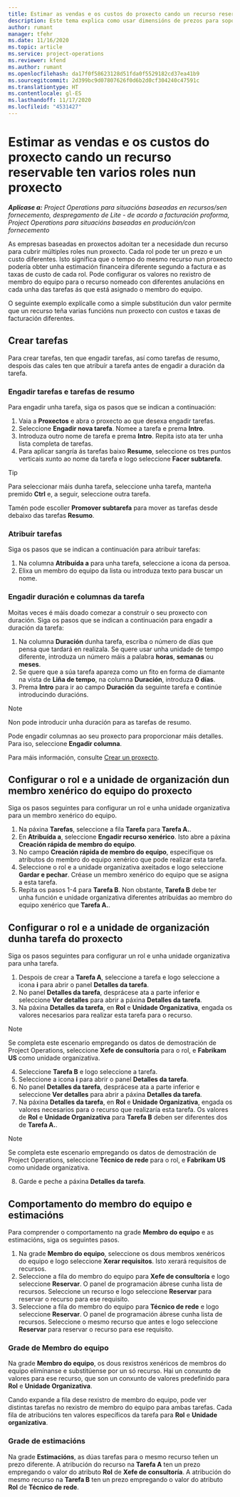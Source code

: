 ```yaml
---
title: Estimar as vendas e os custos do proxecto cando un recurso reservable ten varios roles nun proxecto
description: Este tema explica como usar dimensións de prezos para soportar estimacións de prezos e custos dun recurso que cumpra múltiples funcións nun proxecto.
author: rumant
manager: tfehr
ms.date: 11/16/2020
ms.topic: article
ms.service: project-operations
ms.reviewer: kfend
ms.author: rumant
ms.openlocfilehash: da17f0f58623128d51fda0f5529182cd37ea41b9
ms.sourcegitcommit: 2d399bc9d07807626f0d6b2d0cf304240c47591c
ms.translationtype: HT
ms.contentlocale: gl-ES
ms.lasthandoff: 11/17/2020
ms.locfileid: "4531427"
---
```

# <a name="estimate-project-sales-and-costs-when-a-bookable-resource-fills-multiple-roles-on-a-project"></a>Estimar as vendas e os custos do proxecto cando un recurso reservable ten varios roles nun proxecto 

_**Aplícase a:** Project Operations para situacións baseadas en recursos/sen fornecemento, despregamento de Lite - de acordo a facturación proforma, Project Operations para situacións baseadas en produción/con fornecemento_ 

As empresas baseadas en proxectos adoitan ter a necesidade dun recurso para cubrir múltiples roles nun proxecto. Cada rol pode ter un prezo e un custo diferentes. Isto significa que o tempo do mesmo recurso nun proxecto podería obter unha estimación financeira diferente segundo a factura e as taxas de custo de cada rol. Pode configurar os valores no rexistro de membro do equipo para o recurso nomeado con diferentes anulacións en cada unha das tarefas ás que está asignado o membro do equipo.

O seguinte exemplo explícalle como a simple substitución dun valor permite que un recurso teña varias funcións nun proxecto con custos e taxas de facturación diferentes.

## <a name="create-tasks"></a>Crear tarefas
Para crear tarefas, ten que engadir tarefas, así como tarefas de resumo, despois das cales ten que atribuír a tarefa antes de engadir a duración da tarefa. 

### <a name="add-tasks-and-summary-tasks"></a>Engadir tarefas e tarefas de resumo
Para engadir unha tarefa, siga os pasos que se indican a continuación:

1. Vaia a **Proxectos** e abra o proxecto ao que desexa engadir tarefas.
2. Seleccione **Engadir nova tarefa**. Nomee a tarefa e prema **Intro**.
3. Introduza outro nome de tarefa e prema **Intro**. Repita isto ata ter unha lista completa de tarefas.
3. Para aplicar sangría ás tarefas baixo **Resumo**, seleccione os tres puntos verticais xunto ao nome da tarefa e logo seleccione **Facer subtarefa**. 

  > [!TIP]
  > Para seleccionar máis dunha tarefa, seleccione unha tarefa, manteña premido **Ctrl** e, a seguir, seleccione outra tarefa.
  >
  > Tamén pode escoller **Promover subtarefa** para mover as tarefas desde debaixo das tarefas **Resumo**.

### <a name="assign-tasks"></a>Atribuír tarefas

Siga os pasos que se indican a continuación para atribuír tarefas:

1. Na columna **Atribuída a** para unha tarefa, seleccione a icona da persoa.
2. Elixa un membro do equipo da lista ou introduza texto para buscar un nome.

### <a name="add-task-duration-and-columns"></a>Engadir duración e columnas da tarefa

Moitas veces é máis doado comezar a construír o seu proxecto con duración. Siga os pasos que se indican a continuación para engadir a duración da tarefa:

1. Na columna **Duración** dunha tarefa, escriba o número de días que pensa que tardará en realizala. Se quere usar unha unidade de tempo diferente, introduza un número máis a palabra **horas**, **semanas** ou **meses**.
2. Se quere que a súa tarefa apareza como un fito en forma de diamante na vista de **Liña de tempo**, na columna **Duración**, introduza **0 días**.
3. Prema **Intro** para ir ao campo **Duración** da seguinte tarefa e continúe introducindo duracións.

  > [!NOTE]
  > Non pode introducir unha duración para as tarefas de resumo.

Pode engadir columnas ao seu proxecto para proporcionar máis detalles. Para iso, seleccione **Engadir columna**. 

Para máis información, consulte [Crear un proxecto](https://support.microsoft.com/en-us/office/create-a-project-a5b5e823-fb2e-45fd-be00-7d84422d9749).

## <a name="set-up-the-role-and-organization-unit-for-a-generic-project-team-member"></a>Configurar o rol e a unidade de organización dun membro xenérico do equipo do proxecto
Siga os pasos seguintes para configurar un rol e unha unidade organizativa para un membro xenérico do equipo.

1. Na páxina **Tarefas**, seleccione a fila **Tarefa** para **Tarefa A.**. 
2. En **Atribuída a**, seleccione **Engadir recurso xenérico**. Isto abre a páxina **Creación rápida de membro do equipo**.
3. No campo **Creación rápida de membro do equipo**, especifique os atributos do membro do equipo xenérico que pode realizar esta tarefa.
4. Seleccione o rol e a unidade organizativa axeitados e logo seleccione **Gardar e pechar**. Créase un membro xenérico do equipo que se asigna a esta tarefa. 
5. Repita os pasos 1-4 para **Tarefa B**. Non obstante, **Tarefa B** debe ter unha función e unidade organizativa diferentes atribuídas ao membro do equipo xenérico que **Tarefa A.**. 

## <a name="set-up-the-role-and-organization-unit-for-a-project-task"></a>Configurar o rol e a unidade de organización dunha tarefa do proxecto
Siga os pasos seguintes para configurar un rol e unha unidade organizativa para unha tarefa.

1. Despois de crear a **Tarefa A**, seleccione a tarefa e logo seleccione a icona **i** para abrir o panel **Detalles da tarefa**. 
2. No panel **Detalles da tarefa**, desprácese ata a parte inferior e seleccione **Ver detalles** para abrir a páxina **Detalles da tarefa**.
3. Na páxina **Detalles da tarefa**, en **Rol** e **Unidade Organizativa**, engada os valores necesarios para realizar esta tarefa para o recurso. 

  > [!NOTE]
  > Se completa este escenario empregando os datos de demostración de Project Operations, seleccione **Xefe de consultoría** para o rol, e **Fabrikam US** como unidade organizativa.

4. Seleccione **Tarefa B** e logo seleccione a tarefa.
5. Seleccione a icona **i** para abrir o panel **Detalles da tarefa**. 
6. No panel **Detalles da tarefa**, desprácese ata a parte inferior e seleccione **Ver detalles** para abrir a páxina **Detalles da tarefa**.
7. Na páxina **Detalles da tarefa**, en **Rol** e **Unidade Organizativa**, engada os valores necesarios para o recurso que realizaría esta tarefa. Os valores de **Rol** e **Unidade Organizativa** para **Tarefa B** deben ser diferentes dos de **Tarefa A.**. 

  > [!NOTE]
  > Se completa este escenario empregando os datos de demostración de Project Operations, seleccione **Técnico de rede** para o rol, e **Fabrikam US** como unidade organizativa.

8. Garde e peche a páxina **Detalles da tarefa**. 

## <a name="team-member-and-estimates-behavior"></a>Comportamento do membro do equipo e estimacións 
Para comprender o comportamento na grade **Membro do equipo** e as estimacións, siga os seguintes pasos.

1. Na grade **Membro do equipo**, seleccione os dous membros xenéricos do equipo e logo seleccione **Xerar requisitos**. Isto xerará requisitos de recursos. 
2. Seleccione a fila do membro do equipo para **Xefe de consultoría** e logo seleccione **Reservar**. O panel de programación ábrese cunha lista de recursos. Seleccione un recurso e logo seleccione **Reservar** para reservar o recurso para ese requisito.
3. Seleccione a fila do membro do equipo para **Técnico de rede** e logo seleccione **Reservar**. O panel de programación ábrese cunha lista de recursos. Seleccione o mesmo recurso que antes e logo seleccione **Reservar** para reservar o recurso para ese requisito.

### <a name="team-member-grid"></a>Grade de Membro do equipo 

Na grade **Membro do equipo**, os dous rexistros xenéricos de membros do equipo elimínanse e substitúense por un só recurso. Hai un conxunto de valores para ese recurso, que son un conxunto de valores predefinido para **Rol** e **Unidade Organizativa**.

Cando expande a fila dese rexistro de membro do equipo, pode ver distintas tarefas no rexistro de membro do equipo para ambas tarefas. Cada fila de atribucións ten valores específicos da tarefa para **Rol** e **Unidade organizativa**. 

### <a name="estimates-grid"></a>Grade de estimacións 

Na grade **Estimacións**, as dúas tarefas para o mesmo recurso teñen un prezo diferente. A atribución do recurso na **Tarefa A** ten un prezo empregando o valor do atributo **Rol** de **Xefe de consultoría**. A atribución do mesmo recurso na **Tarefa B** ten un prezo empregando o valor do atributo **Rol** de **Técnico de rede**.
